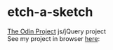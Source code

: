 # etch-a-sketch
<p><a href="http://www.theodinproject.com/">The Odin Project</a> js/jQuery project<br>
See my project in browser <a href="https://github.com/leamerluck/etch-a-sketch/tree/master/the_odin_project/etch-a-sketch">here</a>:<p>
